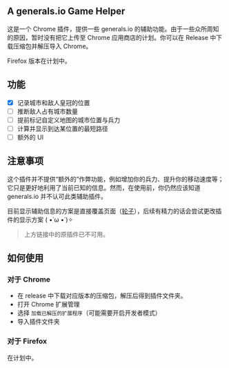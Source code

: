 ## A generals.io Game Helper

这是一个 Chrome 插件，提供一些 generals.io 的辅助功能。由于一些众所周知的原因，暂时没有把它上传至 Chrome 应用商店的计划。你可以在 Release 中下载压缩包并解压导入 Chrome。

Firefox 版本在计划中。

## 功能

- [x] 记录城市和敌人皇冠的位置  
- [ ] 推断敌人占有城市数量  
- [ ] 提前标记自定义地图的城市位置与兵力  
- [ ] 计算并显示到达某位置的最短路径  
- [ ] 额外的 UI

## 注意事项

这个插件并不提供“额外的”作弊功能，例如增加你的兵力、提升你的移动速度等；它只是更好地利用了当前已知的信息。然而，在使用前，你仍然应该知道 generals.io 并不认可此类辅助插件。

目前显示辅助信息的方案是直接覆盖页面（[轮子](https://github.com/bshu2/generals-io-helper)），后续有精力的话会尝试更改插件的显示方案 ( •̀ ω •́ )✧

> 上方链接中的原插件已不可用。

## 如何使用

### 对于 Chrome

- 在 release 中下载对应版本的压缩包，解压后得到插件文件夹。
- 打开 Chrome 扩展管理
- 选择 `加载已解压的扩展程序`（可能需要开启开发者模式）
- 导入插件文件夹

### 对于 Firefox

在计划中。
